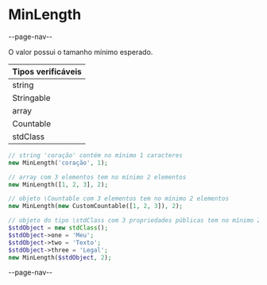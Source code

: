 # MinLength

--page-nav--

O valor possui o tamanho mínimo esperado.

| Tipos verificáveis |
|:--                 |
| string             |
| Stringable         |
| array              |
| Countable          |
| stdClass           |

```php
// string 'coração' contém no mínimo 1 caracteres
new MinLength('coração', 1);

// array com 3 elementos tem no mínimo 2 elementos
new MinLength([1, 2, 3], 2);

// objeto \Countable com 3 elementos tem no mínimo 2 elementos
new MinLength(new CustomCountable([1, 2, 3]), 2);

// objeto do tipo \stdClass com 3 propriedades públicas tem no mínimo 2 elementos
$stdObject = new stdClass();
$stdObject->one = 'Meu';
$stdObject->two = 'Texto';
$stdObject->three = 'Legal';
new MinLength($stdObject, 2);
```

--page-nav--
